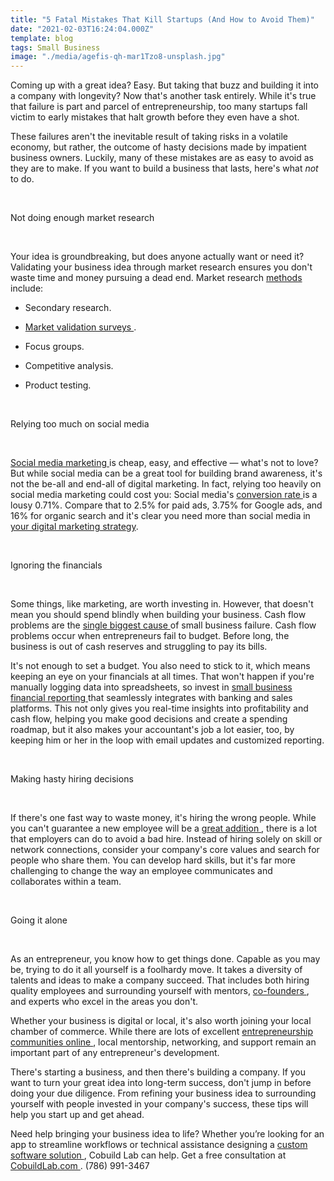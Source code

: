 ```yaml
---
title: "5 Fatal Mistakes That Kill Startups (And How to Avoid Them)"
date: "2021-02-03T16:24:04.000Z"
template: blog
tags: Small Business
image: "./media/agefis-qh-mar1Tzo8-unsplash.jpg"
---
```



Coming up with a great idea? Easy. But taking that buzz and building it into a company with longevity? Now that's another task entirely. While it's true that failure is part and parcel of entrepreneurship, too many startups fall victim to early mistakes that halt growth before they even have a shot. 

These failures aren't the inevitable result of taking risks in a volatile economy, but rather, the outcome of hasty decisions made by impatient business owners. Luckily, many of these mistakes are as easy to avoid as they are to make. If you want to build a business that lasts, here's what *not* to do.

<Br>

<title-2>Not doing enough market research</title-2>

<Br>

Your idea is groundbreaking, but does anyone actually want or need it? Validating your business idea through market research ensures you don't waste time and money pursuing a dead end. Market research <a target="_blank" href="https://trint.com/resources/zmkrwo8j/start-up-advice-the-different-types-of-market-research">  methods </a> include:

* Secondary research.

* <a target="_blank" href="https://www.surveymonkey.com/curiosity/validate-startup-idea-consumer-behavior-bridgecare-finance/">  Market validation surveys </a>.

* Focus groups.

* Competitive analysis.

* Product testing.

<Br>

<title-2>Relying too much on social media</title-2>

<Br>

<a target="_blank" href="https://blog.hootsuite.com/social-media-tips-for-small-business-owners/">  Social media marketing </a> is cheap, easy, and effective — what's not to love? But while social media can be a great tool for building brand awareness, it's not the be-all and end-all of digital marketing. In fact, relying too heavily on social media marketing could cost you: Social media's <a target="_blank" href="https://www.viralnation.com/blog/how-to-measure-your-social-media-conversion-rate-in-2020/">  conversion rate </a> is a lousy 0.71%. Compare that to 2.5% for paid ads, 3.75% for Google ads, and 16% for organic search and it's clear you need more than social media in [your digital marketing strategy](https://diggitymarketing.com/digital-marketing-funnel/).

<Br>

<title-2>Ignoring the financials</title-2>

<Br>

Some things, like marketing, are worth investing in. However, that doesn't mean you should spend blindly when building your business. Cash flow problems are the <a target="_blank" href="https://minutes.co/82-of-small-businesses-fail-because-of-cash-flow-problems-here-are-3-ways-to-fix-that/">  single biggest cause </a> of small business failure. Cash flow problems occur when entrepreneurs fail to budget. Before long, the business is out of cash reserves and struggling to pay its bills.

It's not enough to set a budget. You also need to stick to it, which means keeping an eye on your financials at all times. That won't happen if you're manually logging data into spreadsheets, so invest in <a target="_blank" href="https://quickbooks.intuit.com/online/advanced/reporting-insights/">  small business financial reporting </a> that seamlessly integrates with banking and sales platforms. This not only gives you real-time insights into profitability and cash flow, helping you make good decisions and create a spending roadmap, but it also makes your accountant's job a lot easier, too, by keeping him or her in the loop with email updates and customized reporting. 

<Br>

<title-2>Making hasty hiring decisions</title-2>

<Br>

If there's one fast way to waste money, it's hiring the wrong people. While you can't guarantee a new employee will be a <a target="_blank" href="https://www.fastcompany.com/90358626/culture-fit-vs-culture-add">  great addition </a>, there is a lot that employers can do to avoid a bad hire. Instead of hiring solely on skill or network connections, consider your company's core values and search for people who share them. You can develop hard skills, but it's far more challenging to change the way an employee communicates and collaborates within a team.

<Br>

<title-2>Going it alone</title-2>

<Br>

As an entrepreneur, you know how to get things done. Capable as you may be, trying to do it all yourself is a foolhardy move. It takes a diversity of talents and ideas to make a company succeed. That includes both hiring quality employees and surrounding yourself with mentors, <a target="_blank" href="https://cobuildlab.com/blog/Technical-co-founder-Is-it-convenient-having-one-this-2020/">  co-founders </a>, and experts who excel in the areas you don't.

Whether your business is digital or local, it's also worth joining your local chamber of commerce. While there are lots of excellent <a target="_blank" href="https://www.mightycall.com/blog/best-online-communities-for-entrepreneurs/">  entrepreneurship communities online </a>, local mentorship, networking, and support remain an important part of any entrepreneur's development.

There's starting a business, and then there's building a company. If you want to turn your great idea into long-term success, don't jump in before doing your due diligence. From refining your business idea to surrounding yourself with people invested in your company's success, these tips will help you start up and get ahead.

Need help bringing your business idea to life? Whether you’re looking for an app to streamline workflows or technical assistance designing a <a target="_blank" href="https://cobuildlab.com/portfolio/">  custom software solution </a>, Cobuild Lab can help. Get a free consultation at <a target="_blank" href="https://cobuildlab.com/">   CobuildLab.com </a>. (786) 991-3467



